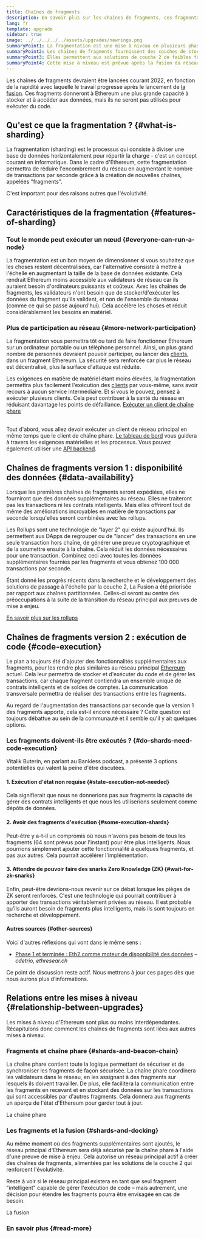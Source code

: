 ```yaml
---
title: Chaînes de fragments
description: En savoir plus sur les chaînes de fragments, ces fragmentations du réseau qui donnent à Ethereum une plus grande capacité de transaction et facilitent son exécution.
lang: fr
template: upgrade
sidebar: true
image: ../../../../../assets/upgrades/newrings.png
summaryPoint1: La fragmentation est une mise à niveau en plusieurs phases visant à améliorer l'évolutivité et la capacité d'Ethereum.
summaryPoint2: Les chaînes de fragments fournissent des couches de stockage supplémentaires, moins chères, pour stocker les données des applications et rollups.
summaryPoint3: Elles permettent aux solutions de couche 2 de faibles frais de transaction tout en profitant de la sécurité d'Ethereum.
summaryPoint4: Cette mise à niveau est prévue après la fusion du réseau principal avec la chaîne phare.
---
```


<UpgradeStatus dateKey="page-upgrades-shards-date">
    Les chaînes de fragments devraient être lancées courant 2022, en fonction de la rapidité avec laquelle le travail progresse après le lancement de <a href="/upgrades/merge/">la fusion</a>. Ces fragments donneront à Ethereum une plus grande capacité à stocker et à accéder aux données, mais ils ne seront pas utilisés pour exécuter du code.
</UpgradeStatus>

## Qu'est ce que la fragmentation ? {#what-is-sharding}

La fragmentation (sharding) est le processus qui consiste à diviser une base de données horizontalement pour répartir la charge - c'est un concept courant en informatique. Dans le cadre d'Ethereum, cette fragmentation permettra de réduire l'encombrement du réseau en augmentant le nombre de transactions par seconde grâce à la création de nouvelles chaînes, appelées "fragments".

C'est important pour des raisons autres que l'évolutivité.

## Caractéristiques de la fragmentation {#features-of-sharding}

### Tout le monde peut exécuter un nœud {#everyone-can-run-a-node}

La fragmentation est un bon moyen de dimensionner si vous souhaitez que les choses restent décentralisées, car l'alternative consiste à mettre à l'échelle en augmentant la taille de la base de données existante. Cela rendrait Ethereum moins accessible aux validateurs de réseau car ils auraient besoin d'ordinateurs puissants et coûteux. Avec les chaînes de fragments, les validateurs n'ont besoin que de stocker/d'exécuter les données du fragment qu'ils valident, et non de l'ensemble du réseau (comme ce qui se passe aujourd'hui). Cela accélère les choses et réduit considérablement les besoins en matériel.

### Plus de participation au réseau {#more-network-participation}

La fragmentation vous permettra tôt ou tard de faire fonctionner Ethereum sur un ordinateur portable ou un téléphone personnel. Ainsi, un plus grand nombre de personnes devraient pouvoir participer, ou lancer des [clients](/developers/docs/nodes-and-clients/), dans un fragment Ethereum. La sécurité sera renforcée car plus le réseau est décentralisé, plus la surface d'attaque est réduite.

Les exigences en matière de matériel étant moins élevées, la fragmentation permettra plus facilement l'exécution des [clients](/developers/docs/nodes-and-clients/) par vous-même, sans avoir recours à aucun service intermédiaire. Et si vous le pouvez, pensez à exécuter plusieurs clients. Cela peut contribuer à la santé du réseau en réduisant davantage les points de défaillance. [Exécuter un client de chaîne phare](/upgrades/get-involved/)

<br />

<InfoBanner isWarning={true}>
  Tout d'abord, vous allez devoir exécuter un client de réseau principal en même temps que le client de chaîne phare. <a href="https://launchpad.ethereum.org" target="_blank">Le tableau de bord</a> vous guidera à travers les exigences matérielles et les processus. Vous pouvez également utiliser une <a href="/developers/docs/apis/backend/#available-libraries">API backend</a>.
</InfoBanner>

## Chaînes de fragments version 1 : disponibilité des données {#data-availability}

Lorsque les premières chaînes de fragments seront expédiées, elles ne fourniront que des données supplémentaires au réseau. Elles ne traiteront pas les transactions ni les contrats intelligents. Mais elles offriront tout de même des améliorations incroyables en matière de transactions par seconde lorsqu'elles seront combinées avec les rollups.

Les Rollups sont une technologie de "layer 2" qui existe aujourd'hui. Ils permettent aux DApps de regrouper ou de "lancer" des transactions en une seule transaction hors chaîne, de générer une preuve cryptographique et de la soumettre ensuite à la chaîne. Cela réduit les données nécessaires pour une transaction. Combinez ceci avec toutes les données supplémentaires fournies par les fragments et vous obtenez 100 000 transactions par seconde.

<InfoBanner isWarning={false}>
  Étant donné les progrès récents dans la recherche et le développement des solutions de passage à l'échelle par la couche 2, La Fusion a été priorisée par rapport aux chaînes partitionnées. Celles-ci seront au centre des préoccupations à la suite de la transition du réseau principal aux preuves de mise à enjeu.

[En savoir plus sur les rollups](/developers/docs/scaling/#rollups)
</InfoBanner>

## Chaînes de fragments version 2 : exécution de code {#code-execution}

Le plan a toujours été d'ajouter des fonctionnalités supplémentaires aux fragments, pour les rendre plus similaires au réseau principal [Ethereum](/glossary/#mainnet) actuel. Cela leur permettra de stocker et d'exécuter du code et de gérer les transactions, car chaque fragment contiendra un ensemble unique de contrats intelligents et de soldes de comptes. La communication transversale permettra de réaliser des transactions entre les fragments.

Au regard de l'augmentation des transactions par seconde que la version 1 des fragments apporte, cela est-il encore nécessaire ? Cette question est toujours débattue au sein de la communauté et il semble qu'il y ait quelques options.

### Les fragments doivent-ils être exécutés ? {#do-shards-need-code-execution}

Vitalik Buterin, en parlant au Bankless podcast, a présenté 3 options potentielles qui valent la peine d'être discutées.

<YouTube id="-R0j5AMUSzA" start="5841" />

#### 1. Exécution d'état non requise {#state-execution-not-needed}

Cela signifierait que nous ne donnerions pas aux fragments la capacité de gérer des contrats intelligents et que nous les utiliserions seulement comme dépôts de données.

#### 2. Avoir des fragments d'exécution {#some-execution-shards}

Peut-être y a-t-il un compromis où nous n'avons pas besoin de tous les fragments (64 sont prévus pour l'instant) pour être plus intelligents. Nous pourrions simplement ajouter cette fonctionnalité à quelques fragments, et pas aux autres. Cela pourrait accélérer l'implémentation.

#### 3. Attendre de pouvoir faire des snarks Zero Knowledge (ZK) {#wait-for-zk-snarks}

Enfin, peut-être devrions-nous revenir sur ce débat lorsque les pièges de ZK seront renforcés. C'est une technologie qui pourrait contribuer à apporter des transactions véritablement privées au réseau. Il est probable qu’ils auront besoin de fragments plus intelligents, mais ils sont toujours en recherche et développement.

#### Autres sources {#other-sources}

Voici d'autres réflexions qui vont dans le même sens :

- [Phase 1 et terminée : Eth2 comme moteur de disponibilité des données](https://ethresear.ch/t/phase-one-and-done-eth2-as-a-data-availability-engine/5269/8) – _cdetrio, ethresear.ch_

Ce point de discussion reste actif. Nous mettrons à jour ces pages dès que nous aurons plus d’informations.

## Relations entre les mises à niveau {#relationship-between-upgrades}

Les mises à niveau d'Ethereum sont plus ou moins interdépendantes. Récapitulons donc comment les chaînes de fragments sont liées aux autres mises à niveau.

### Fragments et chaîne phare {#shards-and-beacon-chain}

La chaîne phare contient toute la logique permettant de sécuriser et de synchroniser les fragments de façon sécurisée. La chaîne phare coordinera les validateurs dans le réseau, en les assignant à des fragments sur lesquels ils doivent travailler. De plus, elle facilitera la communication entre les fragments en recevant et en stockant des données sur les transactions qui sont accessibles par d'autres fragments. Cela donnera aux fragments un aperçu de l'état d'Ethereum pour garder tout à jour.

<ButtonLink to="/upgrades/beacon-chain/">
  La chaîne phare
</ButtonLink>

### Les fragments et la fusion {#shards-and-docking}

Au même moment où des fragments supplémentaires sont ajoutés, le réseau principal d'Ethereum sera déjà sécurisé par la chaîne phare à l'aide d'une preuve de mise à enjeu. Cela autorise un réseau principal actif à créer des chaînes de fragments, alimentées par les solutions de la couche 2 qui renforcent l'évolutivité.

Reste à voir si le réseau principal existera en tant que seul fragment "intelligent" capable de gérer l'exécution de code – mais autrement, une décision pour étendre les fragments pourra être envisagée en cas de besoin.

<ButtonLink to="/upgrades/merge/">
  La fusion
</ButtonLink>

<Divider />

### En savoir plus {#read-more}

<ShardChainsList />
